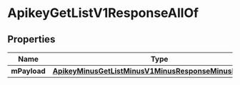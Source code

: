 
# ApikeyGetListV1ResponseAllOf

## Properties
Name | Type | Description | Notes
------------ | ------------- | ------------- | -------------
**mPayload** | [**ApikeyMinusGetListMinusV1MinusResponseMinusMPayload**](ApikeyMinusGetListMinusV1MinusResponseMinusMPayload.md) |  | 



